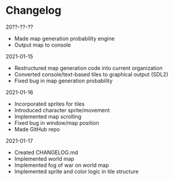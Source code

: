 # Changelog

20??-??-??

- Made map generation probability engine
- Output map to console

2021-01-15

- Restructured map generation code into current organization
- Converted console/text-based tiles to graphical output (SDL2)
- Fixed bug in map generation probability

2021-01-16

- Incorporated sprites for tiles
- Introduced character sprite/movement
- Implemented map scrolling
- Fixed bug in window/map position
- Made GitHub repo

2021-01-17

- Created CHANGELOG.md
- Implemented world map
- Implemented fog of war on world map
- Implemented sprite and color logic in tile structure

